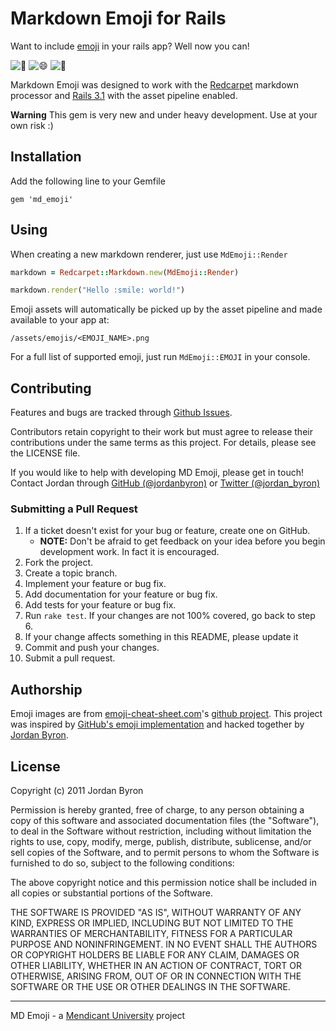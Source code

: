 # Markdown Emoji for Rails

Want to include [emoji](http://www.emoji-cheat-sheet.com/) in your rails app? Well now you can!

![:balloon:](https://github.com/mendicant-university/md_emoji/raw/master/vendor/assets/images/emojis/balloon.png)
![:smile:](https://github.com/mendicant-university/md_emoji/raw/master/vendor/assets/images/emojis/smile.png)
![:balloon:](https://github.com/mendicant-university/md_emoji/raw/master/vendor/assets/images/emojis/balloon.png)

Markdown Emoji was designed to work with the [Redcarpet](https://github.com/tanoku/redcarpet) markdown processor and [Rails 3.1](https://github.com/rails/rails) with the asset pipeline enabled.

**Warning** This gem is very new and under heavy development. Use at your own risk :)

## Installation

Add the following line to your Gemfile

```
gem 'md_emoji'
```

## Using

When creating a new markdown renderer, just use `MdEmoji::Render`

```ruby
markdown = Redcarpet::Markdown.new(MdEmoji::Render)

markdown.render("Hello :smile: world!")
```

Emoji assets will automatically be picked up by the asset pipeline and made available to your app at:

`/assets/emojis/<EMOJI_NAME>.png`

For a full list of supported emoji, just run `MdEmoji::EMOJI` in your console.

## Contributing

Features and bugs are tracked through [Github Issues](https://github.com/mendicant-university/md_emoji/issues).

Contributors retain copyright to their work but must agree to release their
contributions under the same terms as this project. For details, please see the LICENSE file.

If you would like to help with developing MD Emoji, please get in touch!
Contact Jordan through [GitHub (@jordanbyron)](https://github.com/jordanbyron) or [Twitter (@jordan_byron)](http://twitter.com/jordan_byron)

### Submitting a Pull Request

1. If a ticket doesn't exist for your bug or feature, create one on GitHub.
    - **NOTE:** Don't be afraid to get feedback on your idea before you begin development work. In fact it is encouraged.
2. Fork the project.
3. Create a topic branch.
4. Implement your feature or bug fix.
5. Add documentation for your feature or bug fix.
6. Add tests for your feature or bug fix.
7. Run `rake test`. If your changes are not 100% covered, go back to step 6.
8. If your change affects something in this README, please update it
9. Commit and push your changes.
10. Submit a pull request.

## Authorship

Emoji images are from [emoji-cheat-sheet.com](http://emoji-cheat-sheet.com)'s [github project](https://github.com/arvida/emoji-cheat-sheet.com). This project was inspired by [GitHub's emoji implementation](https://github.com/blog/816-emoji) and hacked together by [Jordan Byron](http://jordanbyron.com).

## License

Copyright (c) 2011 Jordan Byron

Permission is hereby granted, free of charge, to any person obtaining a copy of this software and associated documentation files (the "Software"), to deal in the Software without restriction, including without limitation the rights to use, copy, modify, merge, publish, distribute, sublicense, and/or sell copies of the Software, and to permit persons to whom the Software is furnished to do so, subject to the following conditions:

The above copyright notice and this permission notice shall be included in all copies or substantial portions of the Software.

THE SOFTWARE IS PROVIDED "AS IS", WITHOUT WARRANTY OF ANY KIND, EXPRESS OR IMPLIED, INCLUDING BUT NOT LIMITED TO THE WARRANTIES OF MERCHANTABILITY, FITNESS FOR A PARTICULAR PURPOSE AND NONINFRINGEMENT. IN NO EVENT SHALL THE AUTHORS OR COPYRIGHT HOLDERS BE LIABLE FOR ANY CLAIM, DAMAGES OR OTHER LIABILITY, WHETHER IN AN ACTION OF CONTRACT, TORT OR OTHERWISE, ARISING FROM, OUT OF OR IN CONNECTION WITH THE SOFTWARE OR THE USE OR OTHER DEALINGS IN THE SOFTWARE.

---

MD Emoji - a [Mendicant University](http://mendicantuniversity.org) project